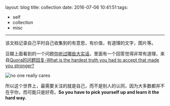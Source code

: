 layout: blog
title: collection
date: 2016-07-06 10:41:51
tags:
  - self
  - collection
  - misc
---

该文档记录自己平时自己收集到的有意思，有价值，有道理的文字，图片等。

<!--more-->

豆瓣上面看到的一个问题[你听过哪些大实话](https://www.zhihu.com/question/22319143)，里面有一个回答觉得非常有道理，来自[Quora的问题回复-What is the hardest truth you had to accept that made you stronger?](https://www.quora.com/What-is-the-hardest-truth-you-had-to-accept-that-made-you-stronger#)

![no one really cares](http://7xqoay.com1.z0.glb.clouddn.com/%E4%BD%A0%E5%90%AC%E8%BF%87%E5%93%AA%E4%BA%9B%E5%A4%A7%E5%AE%9E%E8%AF%9D-douban-%E6%88%AA%E5%9B%BE)

所以这个世界上，最需要关注的就是自己，而不是别人的认同，因为大多数都并不在乎你，而可能只是好奇。**So you have to pick yourself up and learn it the hard way.**
